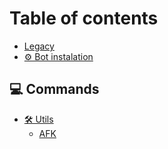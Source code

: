 # Table of contents

* [Legacy](README.md)
* [⚙️ Bot instalation](botinstalation.md)

## 💻 Commands

* [🛠️ Utils](commands/utils.md)
  * [AFK](commands/utils/afk.md)
